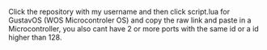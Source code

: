 

<!--
**gustavo838383883/gustavo838383883** is a ✨ _special_ ✨ repository because its `README.md` (this file) appears on your GitHub profile.

Here are some ideas to get you started:

- 🔭 I’m currently working on ...
- 🌱 I’m currently learning ...
- 👯 I’m looking to collaborate on ...
- 🤔 I’m looking for help with ...
- 💬 Ask me about ...
- 📫 How to reach me: ...
- 😄 Pronouns: ...
- ⚡ Fun fact: ...
-->

Click the repository with my username and then click script.lua for GustavOS (WOS Microcontroler OS) and copy the raw link and paste in a Microcontroller, you also cant have 2 or more ports with the same id or a id higher than 128.
